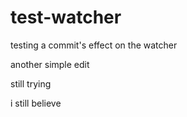 # test-watcher

testing a commit's effect on the watcher

another simple edit

still trying

i still believe

